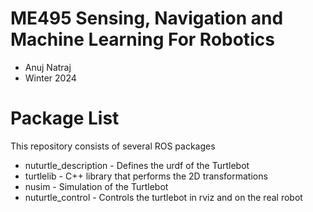# ME495 Sensing, Navigation and Machine Learning For Robotics
* Anuj Natraj
* Winter 2024
# Package List
This repository consists of several ROS packages
- nuturtle_description - Defines the urdf of the Turtlebot
- turtlelib - C++ library that performs the 2D transformations
- nusim - Simulation of the Turtlebot
- nuturtle_control - Controls the turtlebot in rviz and on the real robot